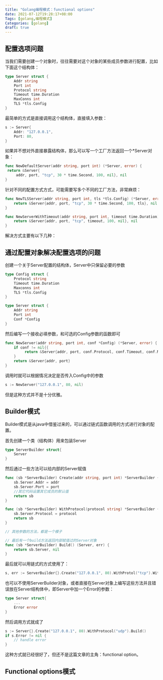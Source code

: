 ```yaml
---
title: "Golang编程模式：functional options"
date: 2021-07-12T19:28:17+08:00
Tags: [golang,编程模式]
Categories: [golang]
draft: true
---
```


## 配置选项问题

当我们需要创建一个对象时，往往需要对这个对象的某些成员参数进行配置，比如下面这个结构体：

```go
type Server struct {
    Addr string
    Port int
    Protocol string
    Timeout time.Duration
    MaxConns int
    TLS *tls.Config
}
```

最简单的方式是直接调用这个结构体，直接填入参数：

```go
s := Server{
    Addr: "127.0.0.1",
    Port: 80,
}
```

如果并不想对外直接暴露结构体，那么可以写一个工厂方法返回一个*Server对象：

```go
func NewDefaultServer(addr string, port int) (*Server, error) {
 return &Server{
     addr, port, "tcp", 30 * time.Second, 100, nil}, nil 
}
```

针对不同的配置方式方式，可能需要写多个不同的工厂方法，非常麻烦：

```go
func NewTLSServer(addr string, port int, tls *tls.Config) (*Server, error) { 
    return &Server{addr, port, "tcp", 30 * time.Second, 100, tls}, nil 
}

func NewServerWithTimeout(addr string, port int, timeout time.Duration) (*Server, error) {
    return &Server{addr, port, "tcp", timeout, 100, nil}, nil 
}
```

解决方式主要有以下几种：

## 通过配置对象解决配置选项的问题

创建一个关于Server配置的结构体，Server中只保留必要的参数

```go
type Config struct { 
    Protocol string 
    Timeout time.Duration 
    Maxconns int 
    TLS *tls.Config 
}

type Server struct { 
    Addr string 
    Port int 
    Conf *Config 
}
```

然后编写一个接收必填参数，和可选的Config参数的函数即可

```go
func NewServer(addr string, port int, conf *Config) (*Server, error) {
    if conf != nil{{
         return &Server{addr, port, conf.Protocol, conf.Timeout, conf.Maxconns, conf,TLS}
    }
    return &Server{addr, port}
}
```

调用时就可以根据情况决定是否传入Config中的参数

```go
s := NewServer("127.0.0.1", 80, nil)
```

但是这种方式并不是十分优雅。

## Builder模式

Builder模式是从java中借鉴过来的，可以通过链式函数调用的方式进行对象的配置。

首先创建一个类（结构体）用来包装Server

```go
type ServerBuilder struct{
    Server
}
```

然后通过一些方法可以给内部的Server赋值

```go
func (sb *ServerBuilder) Create(addr string, port int) *ServerBuilder {
    sb.Server.Addr = addr 
    sb.Server.Port = port 
    //其它代码设置其它成员的默认值 
    return sb 
}

func (sb *ServerBuilder) WithProtocol(protocol string) *ServerBuilder {
    sb.Server.Protocol = protocol 
    return sb 
}

// 其他参数的方法，都是一个模子

// 最后有一个build方法返回内部赋值过的Server对象
func (sb *ServerBuilder) Build() (Server, err) {
    return sb.Server, nil
}
```

最后就可以用链式的方式使用了：

```go
s, err := ServerBuilder{}.Create("127.0.0.1", 80).WithProtol("tcp").WithMaxConn(1024).Build()
```

也可以不使用ServerBuilder对象，或者直接在Server对象上编写这些方法并且错误放在Server结构体中，即Server中加一个Error的参数：

```go
type Server struct{
    ...
    Error error 
}
```

然后调用方式就成了

```go
s := Server{}.Create("127.0.0.1", 80).WithProtocol("udp").Build()
if s.Error != nil {
    // handle error    
}
```

这种方式就已经很好了，但还不是这篇文章的主角：functional option。

## Functional options模式

